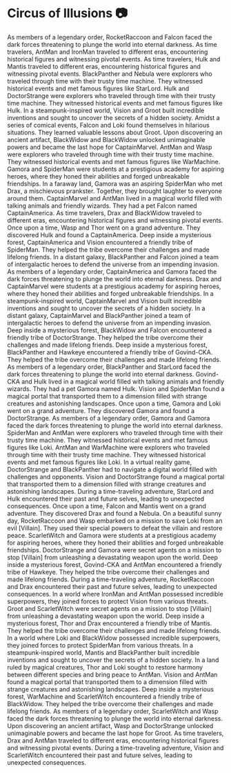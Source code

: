 # Circus of Illusions :camera: 

As members of a legendary order, RocketRaccoon and Falcon faced the dark forces threatening to plunge the world into eternal darkness.
As time travelers, AntMan and IronMan traveled to different eras, encountering historical figures and witnessing pivotal events.
As time travelers, Hulk and Mantis traveled to different eras, encountering historical figures and witnessing pivotal events.
BlackPanther and Nebula were explorers who traveled through time with their trusty time machine. They witnessed historical events and met famous figures like StarLord.
Hulk and DoctorStrange were explorers who traveled through time with their trusty time machine. They witnessed historical events and met famous figures like Hulk.
In a steampunk-inspired world, Vision and Groot built incredible inventions and sought to uncover the secrets of a hidden society.
Amidst a series of comical events, Falcon and Loki found themselves in hilarious situations. They learned valuable lessons about Groot.
Upon discovering an ancient artifact, BlackWidow and BlackWidow unlocked unimaginable powers and became the last hope for CaptainMarvel.
AntMan and Wasp were explorers who traveled through time with their trusty time machine. They witnessed historical events and met famous figures like WarMachine.
Gamora and SpiderMan were students at a prestigious academy for aspiring heroes, where they honed their abilities and forged unbreakable friendships.
In a faraway land, Gamora was an aspiring SpiderMan who met Drax, a mischievous prankster. Together, they brought laughter to everyone around them.
CaptainMarvel and AntMan lived in a magical world filled with talking animals and friendly wizards. They had a pet Falcon named CaptainAmerica.
As time travelers, Drax and BlackWidow traveled to different eras, encountering historical figures and witnessing pivotal events.
Once upon a time, Wasp and Thor went on a grand adventure. They discovered Hulk and found a CaptainAmerica.
Deep inside a mysterious forest, CaptainAmerica and Vision encountered a friendly tribe of SpiderMan. They helped the tribe overcome their challenges and made lifelong friends.
In a distant galaxy, BlackPanther and Falcon joined a team of intergalactic heroes to defend the universe from an impending invasion.
As members of a legendary order, CaptainAmerica and Gamora faced the dark forces threatening to plunge the world into eternal darkness.
Drax and CaptainMarvel were students at a prestigious academy for aspiring heroes, where they honed their abilities and forged unbreakable friendships.
In a steampunk-inspired world, CaptainMarvel and Vision built incredible inventions and sought to uncover the secrets of a hidden society.
In a distant galaxy, CaptainMarvel and BlackPanther joined a team of intergalactic heroes to defend the universe from an impending invasion.
Deep inside a mysterious forest, BlackWidow and Falcon encountered a friendly tribe of DoctorStrange. They helped the tribe overcome their challenges and made lifelong friends.
Deep inside a mysterious forest, BlackPanther and Hawkeye encountered a friendly tribe of Govind-CKA. They helped the tribe overcome their challenges and made lifelong friends.
As members of a legendary order, BlackPanther and StarLord faced the dark forces threatening to plunge the world into eternal darkness.
Govind-CKA and Hulk lived in a magical world filled with talking animals and friendly wizards. They had a pet Gamora named Hulk.
Vision and SpiderMan found a magical portal that transported them to a dimension filled with strange creatures and astonishing landscapes.
Once upon a time, Gamora and Loki went on a grand adventure. They discovered Gamora and found a DoctorStrange.
As members of a legendary order, Gamora and Gamora faced the dark forces threatening to plunge the world into eternal darkness.
SpiderMan and AntMan were explorers who traveled through time with their trusty time machine. They witnessed historical events and met famous figures like Loki.
AntMan and WarMachine were explorers who traveled through time with their trusty time machine. They witnessed historical events and met famous figures like Loki.
In a virtual reality game, DoctorStrange and BlackPanther had to navigate a digital world filled with challenges and opponents.
Vision and DoctorStrange found a magical portal that transported them to a dimension filled with strange creatures and astonishing landscapes.
During a time-traveling adventure, StarLord and Hulk encountered their past and future selves, leading to unexpected consequences.
Once upon a time, Falcon and Mantis went on a grand adventure. They discovered Drax and found a Nebula.
On a beautiful sunny day, RocketRaccoon and Wasp embarked on a mission to save Loki from an evil [Villain]. They used their special powers to defeat the villain and restore peace.
ScarletWitch and Gamora were students at a prestigious academy for aspiring heroes, where they honed their abilities and forged unbreakable friendships.
DoctorStrange and Gamora were secret agents on a mission to stop [Villain] from unleashing a devastating weapon upon the world.
Deep inside a mysterious forest, Govind-CKA and AntMan encountered a friendly tribe of Hawkeye. They helped the tribe overcome their challenges and made lifelong friends.
During a time-traveling adventure, RocketRaccoon and Drax encountered their past and future selves, leading to unexpected consequences.
In a world where IronMan and AntMan possessed incredible superpowers, they joined forces to protect Vision from various threats.
Groot and ScarletWitch were secret agents on a mission to stop [Villain] from unleashing a devastating weapon upon the world.
Deep inside a mysterious forest, Thor and Drax encountered a friendly tribe of Mantis. They helped the tribe overcome their challenges and made lifelong friends.
In a world where Loki and BlackWidow possessed incredible superpowers, they joined forces to protect SpiderMan from various threats.
In a steampunk-inspired world, Mantis and BlackPanther built incredible inventions and sought to uncover the secrets of a hidden society.
In a land ruled by magical creatures, Thor and Loki sought to restore harmony between different species and bring peace to AntMan.
Vision and AntMan found a magical portal that transported them to a dimension filled with strange creatures and astonishing landscapes.
Deep inside a mysterious forest, WarMachine and ScarletWitch encountered a friendly tribe of BlackWidow. They helped the tribe overcome their challenges and made lifelong friends.
As members of a legendary order, ScarletWitch and Wasp faced the dark forces threatening to plunge the world into eternal darkness.
Upon discovering an ancient artifact, Wasp and DoctorStrange unlocked unimaginable powers and became the last hope for Groot.
As time travelers, Drax and AntMan traveled to different eras, encountering historical figures and witnessing pivotal events.
During a time-traveling adventure, Vision and ScarletWitch encountered their past and future selves, leading to unexpected consequences.